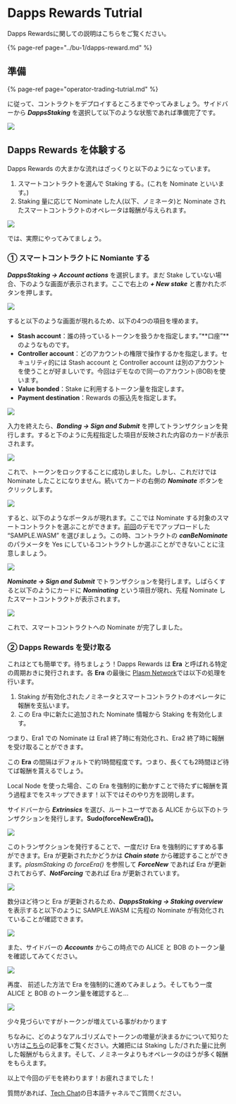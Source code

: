 # Dapps Rewards Tutrial

Dapps Rewardsに関しての説明はこちらをご覧ください。

{% page-ref page="../bu-1/dapps-reward.md" %}

## 準備

{% page-ref page="operator-trading-tutrial.md" %}

に従って、コントラクトをデプロイするところまでやってみましょう。サイドバーから _**DappsStaking**_ を選択して以下のような状態であれば準備完了です。

![](../.gitbook/assets/sukurnshotto-2020-05-30-154631png.png)

## Dapps Rewards を体験する <a id="a574"></a>

Dapps Rewards の大まかな流れはざっくりと以下のようになっています。

1. スマートコントラクトを選んで Staking する。\(これを Nominate といいます。\)
2. Staking 量に応じて Nominate した人\(以下、ノミネータ\)と Nominate されたスマートコントラクトのオペレータは報酬が与えられます。

![](../.gitbook/assets/sukurnshotto-2020-05-30-160230png.png)

では、実際にやってみてましょう。

### ① スマートコントラクトに Nomiante する <a id="082b"></a>

_**DappsStaking -&gt; Account actions**_ を選択します。まだ Stake していない場合、下のような画面が表示されます。ここで右上の _**+ New stake**_ と書かれたボタンを押します。

![](../.gitbook/assets/sukurnshotto-2020-05-30-160422png.png)

すると以下のような画面が現れるため、以下の4つの項目を埋めます。

* **Stash account**：誰の持っているトークンを扱うかを指定します。”**口座”**のようなものです。
* **Controller account**：どのアカウントの権限で操作するかを指定します。セキュリティ的には Stash account と Controller account は別のアカウントを使うことが好ましいです。今回はデモなので同一のアカウント\(BOB\)を使います。
* **Value bonded**：Stake に利用するトークン量を指定します。
* **Payment destination**：Rewards の振込先を指定します。

![](../.gitbook/assets/sukurnshotto-2020-05-30-160554png.png)

入力を終えたら、_**Bonding -&gt; Sign and Submit**_ を押してトランザクションを発行します。すると下のように先程指定した項目が反映された内容のカードが表示されます。

![](../.gitbook/assets/sukurnshotto-2020-05-30-160727png.png)

これで、トークンをロックすることに成功しました。しかし、これだけでは Nominate したことになりません。続いてカードの右側の _**Nominate**_ ボタンをクリックします。

![](../.gitbook/assets/sukurnshotto-2020-05-30-162613png.png)

すると、以下のようなポータルが現れます。ここでは Nominate する対象のスマートコントラクトを選ぶことができます。[前回](https://medium.com/stake-technologies/%E9%81%8A%E3%81%BC%E3%81%86-plasm-testnet-v3-%E2%91%A0-operator-trading-64323fa2d4fd)のデモでアップロードした “SAMPLE.WASM” を選びましょう。この時、コントラクトの _**canBeNominate**_ のパラメータを Yes にしているコントラクトしか選ぶことができないことに注意しましょう。

![](../.gitbook/assets/sukurnshotto-2020-05-30-162706png.png)

_**Nominate -&gt; Sign and Submit**_ でトランザクションを発行します。しばらくすると以下のようにカードに _**Nominating**_ という項目が現れ、先程 Nominate したスマートコントラクトが表示されます。

![](../.gitbook/assets/sukurnshotto-2020-05-30-162741png.png)

これで、スマートコントラクトへの Nominate が完了しました。

### ② Dapps Rewards を受け取る <a id="58bd"></a>

これはとても簡単です。待ちましょう！Dapps Rewards は **Era** と呼ばれる特定の周期おきに発行されます。各 **Era** の最後に [Plasm Network](https://www.plasmnet.io/)では以下の処理を行います。

1. Staking が有効化されたノミネータとスマートコントラクトのオペレータに報酬を支払います。
2. この Era 中に新たに追加された Nominate 情報から Staking を有効化します。

つまり、Era1 での Nominate は Era1 終了時に有効化され、Era2 終了時に報酬を受け取ることができます。

この **Era** の間隔はデフォルトで約1時間程度です。つまり、長くても2時間ほど待てば報酬を貰えるでしょう。

Local Node を使った場合、この Era を強制的に動かすことで待たずに報酬を貰う過程までをスキップできます！以下ではそのやり方を説明します。

サイドバーから _**Extrinsics**_ を選び、ルートユーザである ALICE から以下のトランザクションを発行します。**Sudo\(forceNewEra\(\)\)。**

![](../.gitbook/assets/sukurnshotto-2020-05-30-163408png.png)

このトランザクションを発行することで、一度だけ Era を強制的にすすめる事ができます。Era が更新されたかどうかは _**Chain state**_ から確認することができます。_plasmStaking_ の _forceEra\(\)_ を参照して _**ForceNew**_ であれば Era が更新されておらず、_**NotForcing**_ であれば Era が更新されています。

![](../.gitbook/assets/sukurnshotto-2020-05-30-163447png.png)

数分ほど待つと Era が更新されるため、_**DappsStaking -&gt; Staking overview**_ を表示すると以下のように SAMPLE.WASM に先程の Nominate が有効化されていることが確認できます。

![](../.gitbook/assets/sukurnshotto-2020-05-30-163522png.png)

また、サイドバーの _**Accounts**_ からこの時点での ALICE と BOB のトークン量を確認してみてください。

![](../.gitbook/assets/sukurnshotto-2020-05-30-163603png%20%281%29.png)

再度、 前述した方法で Era を強制的に進めてみましょう。そしてもう一度 ALICE と BOB のトークン量を確認すると…

![](../.gitbook/assets/sukurnshotto-2020-05-30-163642png.png)

少々見づらいですがトークンが増えている事がわかります

ちなみに、どのようなアルゴリズムでトークンの増量が決まるかについて知りたい方は[こちら](https://medium.com/stake-technologies/dapps-%E9%96%8B%E7%99%BA%E8%80%85%E3%81%8C%E3%83%9E%E3%83%8D%E3%82%BF%E3%82%A4%E3%82%BA%E3%81%99%E3%82%8B%E3%81%9F%E3%82%81%E3%81%AE%E3%83%96%E3%83%AD%E3%83%83%E3%82%AF%E7%94%9F%E6%88%90%E5%A0%B1%E9%85%AC%E3%81%A8%E3%81%AF-1062a0925909)の記事をご覧ください。大雑把には Staking した/された量に比例した報酬がもらえます。そして、ノミネータよりもオペレータのほうが多く報酬をもらえます。

以上で今回のデモを終わります！お疲れさまでした！

質問があれば、[Tech Chat](https://discord.gg/Cyjnrxv)の日本語チャネルでご質問ください。

